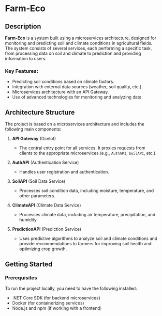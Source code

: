 # Farm-Eco

## Description

**Farm-Eco** is a system built using a microservices architecture, designed for monitoring and predicting soil and climate conditions in agricultural fields. The system consists of several services, each performing a specific task, from processing data on soil and climate to prediction and providing information to users.

### Key Features:
- Predicting soil conditions based on climate factors.
- Integration with external data sources (weather, soil quality, etc.).
- Microservices architecture with an API Gateway.
- Use of advanced technologies for monitoring and analyzing data.

## Architecture Structure

The project is based on a microservices architecture and includes the following main components:

1. **API Gateway** (Ocelot)
   - The central entry point for all services. It proxies requests from clients to the appropriate microservices (e.g., `AuthAPI`, `SoilAPI`, etc.).

2. **AuthAPI** (Authentication Service)
   - Handles user registration and authentication.

3. **SoilAPI** (Soil Data Service)
   - Processes soil condition data, including moisture, temperature, and other parameters.

4. **ClimateAPI** (Climate Data Service)
   - Processes climate data, including air temperature, precipitation, and humidity.

5. **PredictionAPI** (Prediction Service)
   - Uses predictive algorithms to analyze soil and climate conditions and provide recommendations to farmers for improving soil health and optimizing crop growth.

## Getting Started

### Prerequisites

To run the project locally, you need to have the following installed:
- .NET Core SDK (for backend microservices)
- Docker (for containerizing services)
- Node.js and npm (if working with a frontend)

